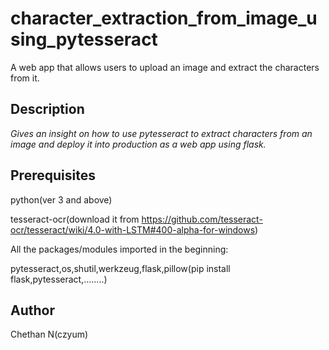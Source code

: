 # character_extraction_from_image_using_pytesseract
A web app that allows users to upload an image and extract the characters from it.

Description
--------
*Gives an insight on how to use pytesseract to extract characters from an image and deploy it into production as a web app using flask.*

Prerequisites
------
python(ver 3 and above)

tesseract-ocr(download it from https://github.com/tesseract-ocr/tesseract/wiki/4.0-with-LSTM#400-alpha-for-windows)

All the packages/modules imported in the beginning:

pytesseract,os,shutil,werkzeug,flask,pillow(pip install flask,pytesseract,........)


Author
----
Chethan N(czyum)

